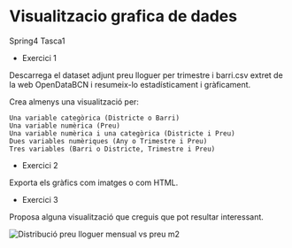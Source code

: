 # Visualitzacio grafica de dades
Spring4 Tasca1

- Exercici 1

Descarrega el dataset adjunt preu lloguer per trimestre i barri.csv extret de la web OpenDataBCN i resumeix-lo estadísticament i gràficament.

Crea almenys una visualització per:

    Una variable categòrica (Districte o Barri)
    Una variable numèrica (Preu)
    Una variable numèrica i una categòrica (Districte i Preu)
    Dues variables numèriques (Any o Trimestre i Preu)
    Tres variables (Barri o Districte, Trimestre i Preu)


- Exercici 2

Exporta els gràfics com imatges o com HTML.


- Exercici 3

Proposa alguna visualització que creguis que pot resultar interessant.

![Distribució preu lloguer mensual vs preu m2](https://user-images.githubusercontent.com/105788831/218336012-78a254bd-d8e6-476e-87af-9c508d9cd9f1.png)
